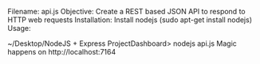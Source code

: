Filename: api.js
Objective: Create a REST based JSON API to respond to HTTP web requests
Installation: Install nodejs (sudo apt-get install nodejs)
Usage: 

~/Desktop/NodeJS + Express ProjectDashboard> nodejs api.js
Magic happens on http://localhost:7164

